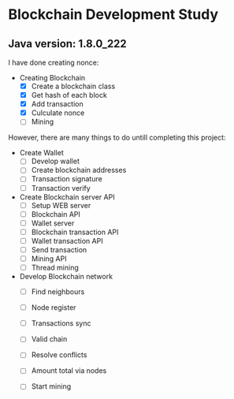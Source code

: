 
# Blockchain Development Study

## Java version: 1.8.0_222

I have done creating nonce:

- Creating Blockchain
  - [x] Create a blockchain class
  - [x] Get hash of each block
  - [x] Add transaction
  - [x] Culculate nonce
  - [ ] Mining

However, there are many things to do untill completing this project:

- Create Wallet
  - [ ] Develop wallet
  - [ ] Create blockchain addresses
  - [ ] Transaction signature
  - [ ] Transaction verify

- Create Blockchain server API
  - [ ] Setup WEB server
  - [ ] Blockchain API
  - [ ] Wallet server
  - [ ] Blockchain transaction API
  - [ ] Wallet transaction API
  - [ ] Send transaction
  - [ ] Mining API
  - [ ] Thread mining

- Develop Blockchain network
  - [ ] Find neighbours
  - [ ] Node register
  - [ ] Transactions sync
  - [ ] Valid chain
  - [ ] Resolve conflicts
  - [ ] Amount total via nodes
  - [ ] Start mining

